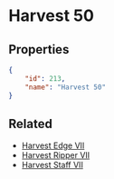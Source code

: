 # Harvest 50

<no description available>

## Properties

```json
{
    "id": 213,
    "name": "Harvest 50"
}
```

## Related

- [Harvest Edge VII](../items/12827-harvest-edge-vii.md)
- [Harvest Ripper VII](../items/12828-harvest-ripper-vii.md)
- [Harvest Staff VII](../items/12829-harvest-staff-vii.md)

